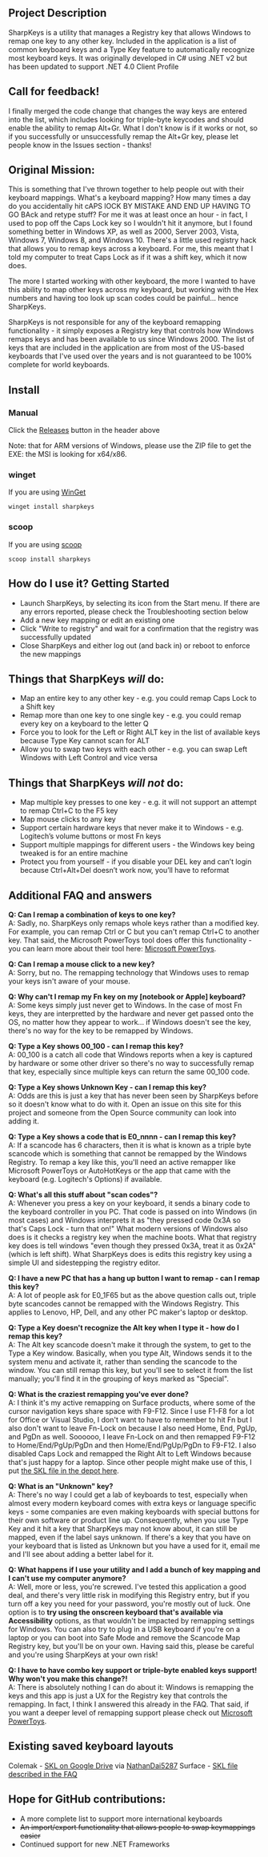 ## Project Description
SharpKeys is a utility that manages a Registry key that allows Windows to remap one key to any other key. Included in the application is a list of common keyboard keys and a Type Key feature to automatically recognize most keyboard keys. It was originally developed in C# using .NET v2 but has been updated to support .NET 4.0 Client Profile

## Call for feedback!
I finally merged the code change that changes the way keys are entered into the list, which includes looking for triple-byte keycodes and should enable the ability to remap Alt+Gr.  What I don't know is if it works or not, so if you successfully or unsuccessfully remap the Alt+Gr key, please let people know in the Issues section - thanks!

## Original Mission:
This is something that I've thrown together to help people out with their keyboard mappings. What's a keyboard mapping? How many times a day do you accidentally hit cAPS lOCK BY MISTAKE AND END UP HAVING TO GO BAck and retype stuff? For me it was at least once an hour - in fact, I used to pop off the Caps Lock key so I wouldn't hit it anymore, but I found something better in Windows XP, as well as 2000, Server 2003, Vista, Windows 7, Windows 8, and Windows 10. There's a little used registry hack that allows you to remap keys across a keyboard. For me, this meant that I told my computer to treat Caps Lock as if it was a shift key, which it now does. 

The more I started working with other keyboard, the more I wanted to have this ability to map other keys across my keyboard, but working with the Hex numbers and having too look up scan codes could be painful... hence SharpKeys. 

SharpKeys is not responsible for any of the keyboard remapping functionality - it simply exposes a Registry key that controls how Windows remaps keys and has been available to us since Windows 2000.  The list of keys that are included in the application are from most of the US-based keyboards that I've used over the years and is not guaranteed to be 100% complete for world keyboards.

## Install

### Manual

Click the [Releases](https://github.com/randyrants/sharpkeys/releases) button in the header above

Note: that for ARM versions of Windows, please use the ZIP file to get the EXE: the MSI is looking for x64/x86.

### winget

If you are using [WinGet](https://github.com/microsoft/winget-cli/releases)

```
winget install sharpkeys
```

### scoop

If you are using [scoop](https://github.com/microsoft/winget-cli/releases)

```
scoop install sharpkeys
```

## How do I use it?  Getting Started
* Launch SharpKeys, by selecting its icon from the Start menu. If there are any errors reported, please check the Troubleshooting section below 
* Add a new key mapping or edit an existing one
* Click "Write to registry" and wait for a confirmation that the registry was successfully updated
* Close SharpKeys and either log out (and back in) or reboot to enforce the new mappings

## Things that SharpKeys _will_ do:
* Map an entire key to any other key - e.g. you could remap Caps Lock to a Shift key
* Remap more than one key to one single key - e.g. you could remap every key on a keyboard to the letter Q
* Force you to look for the Left or Right ALT key in the list of available keys because Type Key cannot scan for ALT
* Allow you to swap two keys with each other - e.g. you can swap Left Windows with Left Control and vice versa

## Things that SharpKeys **_will not_** do:
* Map multiple key presses to one key - e.g. it will not support an attempt to remap Ctrl+C to the F5 key
* Map mouse clicks to any key
* Support certain hardware keys that never make it to Windows - e.g. Logitech’s volume buttons or most Fn keys
* Support multiple mappings for different users - the Windows key being tweaked is for an entire machine
* Protect you from yourself - if you disable your DEL key and can’t login because Ctrl+Alt+Del doesn’t work now, you’ll have to reformat

## Additional FAQ and answers ##
**Q: Can I remap a combination of keys to one key?**  
A: Sadly, no. SharpKeys only remaps whole keys rather than a modified key. For example, you can remap Ctrl or C but you can't remap Ctrl+C to another key.  That said, the Microsoft PowerToys tool does offer this functionality - you can learn more about their tool here: [Microsoft PowerToys](https://github.com/microsoft/PowerToys/releases).

**Q: Can I remap a mouse click to a new key?**  
A: Sorry, but no. The remapping technology that Windows uses to remap your keys isn't aware of your mouse.

**Q: Why can't I remap my Fn key on my [notebook or Apple] keyboard?**  
A: Some keys simply just never get to Windows. In the case of most Fn keys, they are interpretted by the hardware and never get passed onto the OS, no matter how they appear to work... if Windows doesn't see the key, there's no way for the key to be remapped by Windows.

**Q: Type a Key shows 00_100 - can I remap this key?**  
A: 00_100 is a catch all code that Windows reports when a key is captured by hardware or some other driver so there's no way to successfully remap that key, especially since multiple keys can return the same 00_100 code.

**Q: Type a Key shows Unknown Key - can I remap this key?**  
A: Odds are this is just a key that has never been seen by SharpKeys before so it doesn't know what to do with it. Open an issue on this site for this project and someone from the Open Source community can look into adding it.

**Q: Type a Key shows a code that is E0_nnnn - can I remap this key?**  
A: If a scancode has 6 characters, then it is what is known as a triple byte scancode which is something that cannot be remapped by the Windows Registry.  To remap a key like this, you'll need an active remapper like Microsoft PowerToys or AutoHotKeys or the app that came with the keyboard (e.g. Logitech's Options) if available.

**Q: What's all this stuff about "scan codes"?**  
A: Whenever you press a key on your keyboard, it sends a binary code to the keyboard controller in you PC. That code is passed on into Windows (in most cases) and Windows interprets it as "they pressed code 0x3A so that's Caps Lock - turn that on!" What modern versions of Windows also does is it checks a registry key when the machine boots. What that registry key does is tell windows "even though they pressed 0x3A, treat it as 0x2A" (which is left shift). What SharpKeys does is edits this registry key using a simple UI and sidestepping the registry editor.

**Q: I have a new PC that has a hang up button I want to remap - can I remap this key?**  
A: A lot of people ask for E0_1F65 but as the above question calls out, triple byte scancodes cannot be remapped with the Windows Registry.  This applies to Lenovo, HP, Dell, and any other PC maker's laptop or desktop.

**Q: Type a Key doesn't recognize the Alt key when I type it - how do I remap this key?**  
A: The Alt key scancode doesn't make it through the system, to get to the Type a Key window.  Basically, when you type Alt, Windows sends it to the system menu and activate it, rather than sending the scancode to the window.  You can still remap this key, but you'll see to select it from the list manually; you'll find it in the grouping of keys marked as "Special".

**Q: What is the craziest remapping you've ever done?**  
A: I think it's my active remapping on Surface products, where some of the cursor navigation keys share space with F9-F12. Since I use F1-F8 for a lot for Office or Visual Studio, I don't want to have to remember to hit Fn but I also don't want to leave Fn-Lock on because I also need Home, End, PgUp, and PgDn as well.  Soooooo, I leave Fn-Lock on and then remapped F9-F12 to Home/End/PgUp/PgDn and then Home/End/PgUp/PgDn to F9-F12.  I also disabled Caps Lock and remapped the Right Alt to Left Windows because that's just happy for a laptop.  Since other people might make use of this, I put [the SKL file in the depot here](https://github.com/randyrants/sharpkeys/blob/master/HandyRemapForSurfaceKeyboard.skl).

**Q: What is an "Unknown" key?**  
A: There's no way I could get a lab of keyboards to test, especially when almost every modern keyboard comes with extra keys or language specific keys - some companies are even making keyboards with special buttons for their own software or product line up. Consequently, when you use Type Key and it hit a key that SharpKeys may not know about, it can still be mapped, even if the label says unknown. If there's a key that you have on your keyboard that is listed as Unknown but you have a used for it, email me and I'll see about adding a better label for it.

**Q: What happens if I use your utility and I add a bunch of key mapping and I can't use my computer anymore?**  
A: Well, more or less, you're screwed. I've tested this application a good deal, and there's very little risk in modifying this Registry entry, but if you turn off a key you need for your password, you're mostly out of luck.  One option is to **try using the onscreen keyboard that's available via Accessibility** options, as that wouldn't be impacted by remapping settings for Windows.  You can also try to plug in a USB keyboard if you're on a laptop or you can boot into Safe Mode and remove the Scancode Map Registry key, but you'll be on your own. Having said this, please be careful and you're using SharpKeys at your own risk!

**Q: I have to have combo key support or triple-byte enabled keys support! Why won't you make this change?!**  
A: There is absolutely nothing I can do about it: Windows is remapping the keys and this app is just a UX for the Registry key that controls the remapping.  In fact, I think I answered this already in the FAQ.  That said, if you want a deeper level of remapping support please check out [Microsoft PowerToys](https://github.com/microsoft/PowerToys/releases).

## Existing saved keyboard layouts
Colemak - [SKL on Google Drive](https://drive.google.com/file/d/15LljPZAQ6Mw2wVWbdJ02mIVzepEejDq8/view) via [NathanDai5287](https://github.com/NathanDai5287)
Surface - [SKL file described in the FAQ](https://github.com/randyrants/sharpkeys/blob/master/HandyRemapForSurfaceKeyboard.skl)

## Hope for GitHub contributions:
* A more complete list to support more international keyboards
* ~~An import/export functionality that allows people to swap keymappings easier~~
* Continued support for new .NET Frameworks
